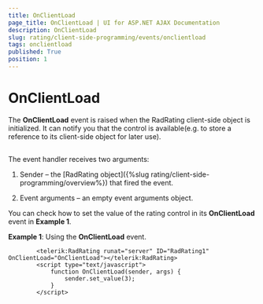 ```yaml
---
title: OnClientLoad
page_title: OnClientLoad | UI for ASP.NET AJAX Documentation
description: OnClientLoad
slug: rating/client-side-programming/events/onclientload
tags: onclientload
published: True
position: 1
---
```


# OnClientLoad



The __OnClientLoad__ event is raised when the RadRating client-side object is initialized. It can notify you that the control is available(e.g. to store a reference to its client-side object for later use).

## 

The event handler receives two arguments:

1. Sender – the [RadRating object]({%slug rating/client-side-programming/overview%}) that fired the event.

1. Event arguments – an empty event arguments object.

You can check how to set the value of the rating control in its __OnClientLoad__ event in __Example 1__.

__Example 1__: Using the __OnClientLoad__ event.

````ASPNET
	    <telerik:RadRating runat="server" ID="RadRating1" OnClientLoad="OnClientLoad"></telerik:RadRating>
	    <script type="text/javascript">
	        function OnClientLoad(sender, args) {
	            sender.set_value(3);
	        }
	    </script>
````


